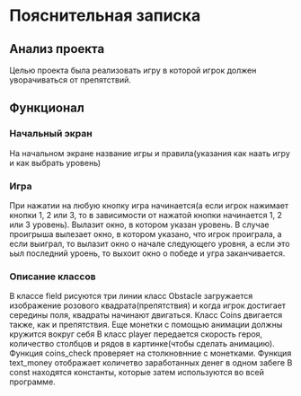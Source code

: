 # Пояснительная записка
## Анализ проекта 
Целью проекта была реализовать игру в которой игрок должен уворачиваться от препятствий.
## Функционал 
### Начальный экран 
На начальном экране название игры и правила(указания как наать игру и как выбрать уровень)
### Игра
При нажатии на любую кнопку игра начинается(а если игрок нажимает кнопки 1, 2 или 3, то в зависимости от нажатой кнопки начинается 1, 2 или 3 уровень).
Вылазит окно, в котором указан уровень.
В случае проигрыша вылезает окно, в котором указано, что игрок проиграла, а если выиграл, то вылазит окно о начале следующего уровня, а если это ьыл последний уроень, то выхоит окно о победе и угра заканчивается.

### Описание классов
В классе field рисуются три линии 
класс Obstacle загружается изображение розового квадрата(препятствия) и когда игрок достигает середины поля, квадраты начинают двигаться. 
Класс Coins двигается также, как и препятствия. Еще монетки с помощью анимации должны кружится вокруг себя 
В класс player передается скорость героя, количество столбцов и рядов в картинке(чтобы сделать анимацию). 
Функция coins_check проверяет на столкновнние с монетками.
Функция text_money отображает количетво заработанных денег в одном забеге
В const находятся константы, которые затем используются во всей программе.
